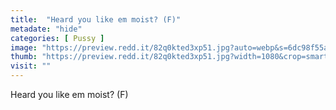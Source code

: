 ```yaml
---
title:  "Heard you like em moist? (F)"
metadate: "hide"
categories: [ Pussy ]
image: "https://preview.redd.it/82q0kted3xp51.jpg?auto=webp&s=6dc98f55ab8471e9ff94230ac7d46cc8f5b7eb09"
thumb: "https://preview.redd.it/82q0kted3xp51.jpg?width=1080&crop=smart&auto=webp&s=1d94e407e3bdf05958df873a48758aee575d9208"
visit: ""
---
```

Heard you like em moist? (F)
